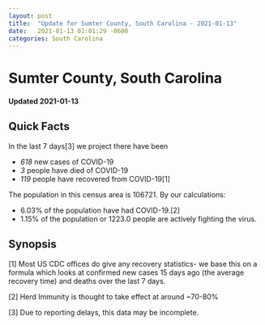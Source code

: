```yaml
---
layout: post
title:  "Update for Sumter County, South Carolina - 2021-01-13"
date:   2021-01-13 01:01:29 -0600
categories: South Carolina
---
```


# Sumter County, South Carolina
#### Updated 2021-01-13

## Quick Facts

In the last 7 days[3] we project there have been
- *618* new cases of COVID-19
- *3* people have died of COVID-19
- *119* people have recovered from COVID-19[1]

The population in this census area is 106721. By our calculations:
- 6.03% of the population have had COVID-19.[2]
- 1.15% of the population or 1223.0 people are actively fighting the virus.

## Synopsis




[1] Most US CDC offices do give any recovery statistics- we base this on a formula which looks at confirmed new cases
15 days ago (the average recovery time) and deaths over the last 7 days.

[2] Herd Immunity is thought to take effect at around ~70-80%

[3] Due to reporting delays, this data may be incomplete.
 
    